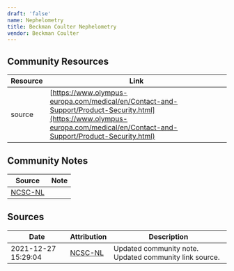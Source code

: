 ```yaml
---
draft: 'false'
name: Nephelometry
title: Beckman Coulter Nephelometry
vendor: Beckman Coulter
---
```



## Community Resources
| Resource | Link |
| --- | --- |
| source | [https://www.olympus-europa.com/medical/en/Contact-and-Support/Product-Security.html](https://www.olympus-europa.com/medical/en/Contact-and-Support/Product-Security.html) |

## Community Notes
| Source | Note |
| --- | --- |
| [NCSC-NL](https://github.com/NCSC-NL/log4shell/blob/main/software/README.md) | </ul> |

## Sources
| Date | Attribution | Description |
| --- | --- | --- |
| 2021-12-27 15:29:04 | [NCSC-NL](https://github.com/NCSC-NL/log4shell/blob/main/software/README.md) | Updated community note. Updated community link source.  |
